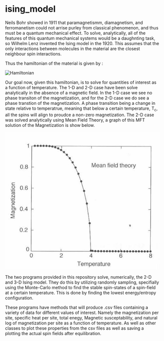 # ising_model


  Neils Bohr showed in 1911 that paramagnetismm, diamagnetism, and ferromanetism could not arrise purley from classical phenomenon, and thus must be a quantum mechanical effect. To solve, analytically, all of the features of this quantum mechanical systems would be a daughnting task, so Wilhelm Lenz invented the Ising model in the 1920. This assumes that the only interactions between molecules in the material are the closest neighbour spin interactions. 

Thus the hamiltonian of the material is given by :

![Hamiltonian](https://github.com/Zach-Robertson19/ising_model/blob/master/images/Hamiltonian.jpg)
  
  Our goal now, given this hamiltonian, is to solve for quantities of interest as a function of temperature. The 1-D and 2-D case have been solve analytically in the absence of a magnetic field. In the 1-D case we see no phase transiton of the magnetization, and for the 2-D case we do see a phase transtion of the magnetization. A phase transition being a change in state relative to temperatrue, meaning that below a certain temperature, T<sub>c</sub>, all the spins will align to proudce a non-zero magnetization. The 2-D case was solved analytically using Mean Field Theory, a graph of this MFT solution of the Magnetization is show below.

![Mean Field Theory Magnetization for the 2-D Ising Model](https://github.com/Zach-Robertson19/ising_model/blob/master/images/meanfield.jpg)

  The two programs provided in this repository solve, numerically, the 2-D and 3-D Ising model. They do this by utilizing randomly sampling, specifially using the Monte-Carlo method to find the stable spin-states of a spin-field at a certain temperature. This is done by finding the lowest energy/entropy configuration. 
  
  These programs have methods that will produce .csv files containing a variety of data for different values of interest. Namely the magnetization per site, specific heat per site, total enegy, Magnetic susceptability, and natural log of magnetization per site as a function of temperature. As well as other classes to plot these properties from the csv files as well as saving a plotting the actual spin fields after equilibration.
